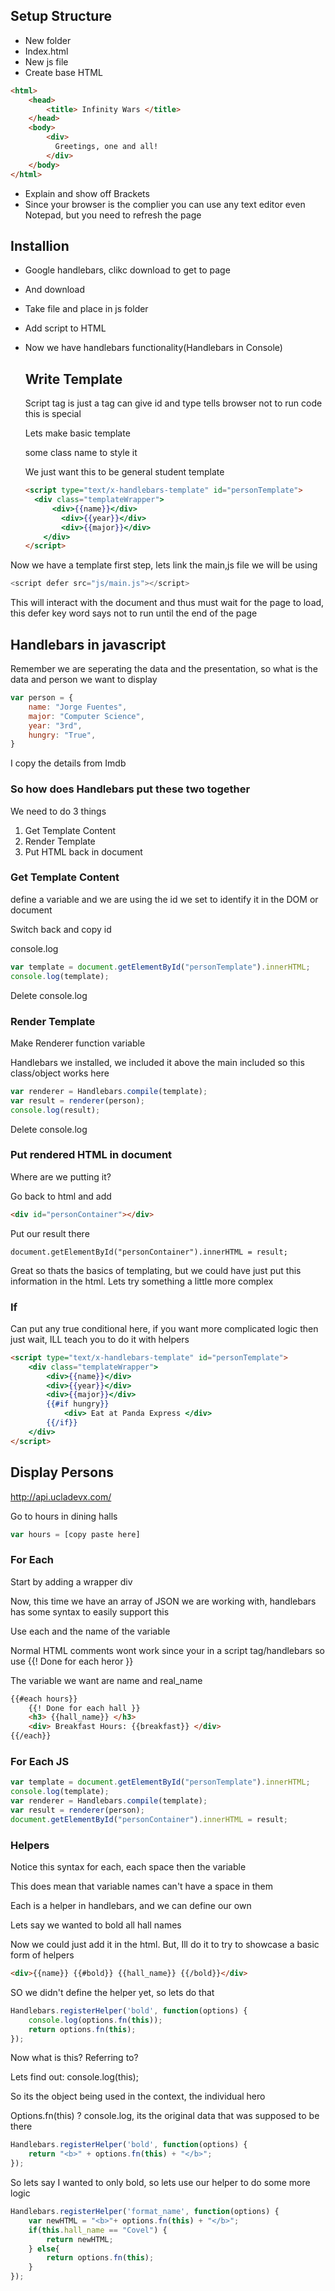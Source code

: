 ## Setup Structure

- New folder
- Index.html
- New js file
- Create base HTML

```html
<html>
    <head>
        <title> Infinity Wars </title>
    </head>
    <body>
        <div>
          Greetings, one and all!
        </div>
    </body>
</html>
```

- Explain and show off Brackets
- Since your browser is the complier you can use any text editor even Notepad, but you need to refresh the page

## Installion

- Google handlebars, clikc download to get to page

- And download 

- Take file and place in js folder

- Add script to HTML

- Now we have handlebars functionality(Handlebars in Console)

  ##  Write Template

  Script tag is just a tag can give id and type tells browser not to run code this is special

  Lets make basic template 

  some class name to style it 

  We just want this to be general student template

  ```html
  <script type="text/x-handlebars-template" id="personTemplate"> 
  	<div class="templateWrapper">
  		<div>{{name}}</div>
          <div>{{year}}</div>
          <div>{{major}}</div>
      </div>
  </script>
  ```

Now we have a template first step, lets link the main,js file we will be using

```js
<script defer src="js/main.js"></script>
```

This will interact with the document and thus must wait for the page to load, this defer key word says not to run until the end of the page

## Handlebars in javascript

Remember we are seperating the data and the presentation, so what is the data and person we want to display

```js
var person = {
    name: "Jorge Fuentes",
    major: "Computer Science",
    year: "3rd",
    hungry: "True",
}
```

I copy the details from Imdb

### So how does Handlebars put these two together

We need to do 3 things

1. Get Template Content
2. Render Template
3. Put HTML back in document

### Get Template Content

define a variable and we are using the id we set to identify it in the DOM or document

Switch back and copy id 

console.log

```js
var template = document.getElementById("personTemplate").innerHTML;
console.log(template);
```

Delete console.log

### Render Template

Make Renderer function variable

Handlebars we installed, we included it above the main included so this class/object works here

```js
var renderer = Handlebars.compile(template);
var result = renderer(person);
console.log(result);
```

Delete console.log

### Put rendered HTML in document

Where are we putting it?

Go back to html and add 

```html
<div id="personContainer"></div>
```

Put our result there

```Js
document.getElementById("personContainer").innerHTML = result;
```

Great so thats the basics of templating, but we could have just put this information in the html. Lets try something a little more complex

### If

Can put any true conditional here, if you want more complicated logic then just wait, ILL teach you to do it with helpers

```html
<script type="text/x-handlebars-template" id="personTemplate"> 
	<div class="templateWrapper">
		<div>{{name}}</div>
        <div>{{year}}</div>
        <div>{{major}}</div>
        {{#if hungry}}
        	<div> Eat at Panda Express </div>
        {{/if}}
    </div>
</script>
```



## Display Persons

http://api.ucladevx.com/

Go to hours in dining halls

```js
var hours = [copy paste here]
```

### For Each

Start by adding a wrapper div

Now, this time we have an array of JSON we are working with, handlebars has some syntax to easily support this

Use each and the name of the variable

Normal HTML comments wont work since your in a script tag/handlebars so  use {{! Done for each heror }}

The variable we want are name and real_name

```html
{{#each hours}}           
	{{! Done for each hall }}
	<h3> {{hall_name}} </h3>
	<div> Breakfast Hours: {{breakfast}} </div>
{{/each}}
```

### For Each JS

```js
var template = document.getElementById("personTemplate").innerHTML;
console.log(template);
var renderer = Handlebars.compile(template);
var result = renderer(person);
document.getElementById("personContainer").innerHTML = result;
```



### Helpers

Notice this syntax for each, each space then the variable 

This does mean that variable names can't have a space in them

Each is a helper in handlebars, and we can define our own 

Lets say we wanted to bold all hall names

Now we could just add it in the html. But, Ill do it to try to showcase a basic form of helpers

```html
<div>{{name}} {{#bold}} {{hall_name}} {{/bold}}</div>
```

SO we didn't define the helper yet, so lets do that

```js
Handlebars.registerHelper('bold', function(options) {
    console.log(options.fn(this));
    return options.fn(this);
});
```

Now what is this? Referring to?

Lets find out: console.log(this);

So its the object being used in the context, the individual hero

Options.fn(this) ? console.log, its the original data that was supposed to be there

```js
Handlebars.registerHelper('bold', function(options) {
    return "<b>" + options.fn(this) + "</b>";
});
```

So lets say I wanted to only bold, so lets use our helper to do some more logic

```js
Handlebars.registerHelper('format_name', function(options) {
    var newHTML = "<b>"+ options.fn(this) + "</b>";
    if(this.hall_name == "Covel") {
        return newHTML;
    } else{
        return options.fn(this);
    }
});
```
